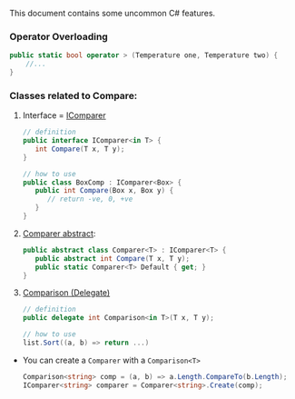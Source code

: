 This document contains some uncommon C# features.

### Operator Overloading

```cs
public static bool operator > (Temperature one, Temperature two) {
    //...
}
```

### Classes related to Compare:

1. Interface = [IComparer<in T>](https://learn.microsoft.com/en-us/dotnet/api/system.collections.generic.icomparer-1?view=net-9.0)

   ```cs
   // definition
   public interface IComparer<in T> {
      int Compare(T x, T y);
   }

   // how to use
   public class BoxComp : IComparer<Box> {
      public int Compare(Box x, Box y) {
         // return -ve, 0, +ve
      }
   }
   ```

2. [Comparer<T> abstract](https://learn.microsoft.com/en-us/dotnet/api/system.collections.generic.comparer-1?view=net-9.0):

   ```cs
   public abstract class Comparer<T> : IComparer<T> {
      public abstract int Compare(T x, T y);
      public static Comparer<T> Default { get; }
   }
   ```

3. [Comparison<T> (Delegate)](https://learn.microsoft.com/en-us/dotnet/api/system.comparison-1?view=net-9.0)

   ```cs
   // definition
   public delegate int Comparison<in T>(T x, T y);

   // how to use
   list.Sort((a, b) => return ...)
   ```

- You can create a `Comparer` with a `Comparison<T>`

  ```cs
  Comparison<string> comp = (a, b) => a.Length.CompareTo(b.Length);
  IComparer<string> comparer = Comparer<string>.Create(comp);
  ```
